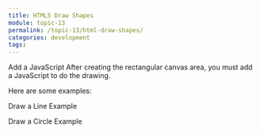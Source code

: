 ```yaml
---
title: HTML5 Draw Shapes
module: topic-13
permalink: /topic-13/html-draw-shapes/
categories: development
tags:
---
```


<div class="divider-heading"></div>


Add a JavaScript
After creating the rectangular canvas area, you must add a JavaScript to do the drawing.

Here are some examples:

Draw a Line
Example
<script>
var c = document.getElementById("myCanvas");
var ctx = c.getContext("2d");
ctx.moveTo(0, 0);
ctx.lineTo(200, 100);
ctx.stroke();
</script>

Draw a Circle
Example
<script>
var c = document.getElementById("myCanvas");
var ctx = c.getContext("2d");
ctx.beginPath();
ctx.arc(95, 50, 40, 0, 2 * Math.PI);
ctx.stroke();
</script>
